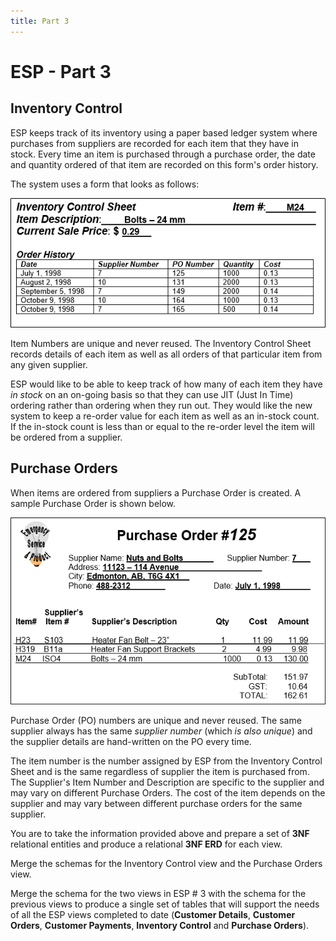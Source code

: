 ```yaml
---
title: Part 3
---
```

# ESP - Part 3

## Inventory Control

ESP keeps track of its inventory using a paper based ledger system where purchases from suppliers are recorded for each item that they have in stock. Every time an item is purchased through a purchase order, the date and quantity ordered of that item are recorded on this form's order history.

The system uses a form that looks as follows:

![](./ESP-3-Inventory-Control-View.png)

Item Numbers are unique and never reused. The Inventory Control Sheet records details of each item as well as all orders of that particular item from any given supplier.

ESP would like to be able to keep track of how many of each item they have *in stock* on an on-going basis so that they can use JIT (Just In Time) ordering rather than ordering when they run out. They would like the new system to keep a re-order value for each item as well as an in-stock count. If the in-stock count is less than or equal to the re-order level the item will be ordered from a supplier.

## Purchase Orders

When items are ordered from suppliers a Purchase Order is created. A sample Purchase Order is shown below.

![](./ESP-3-Purchase-Orders-View.png)

Purchase Order (PO) numbers are unique and never reused. The same supplier always has the same *supplier number* (which *is also unique*) and the supplier details are hand-written on the PO every time.

The item number is the number assigned by ESP from the Inventory Control Sheet and is the same regardless of supplier the item is purchased from. The Supplier's Item Number and Description are specific to the supplier and may vary on different Purchase Orders. The cost of the item depends on the supplier and may vary between different purchase orders for the same supplier.

You are to take the information provided above and prepare a set of **3NF** relational entities and produce a relational **3NF ERD** for each view.

Merge the schemas for the Inventory Control view and the Purchase Orders view.

Merge the schema for the two views in ESP # 3 with the schema for the previous views to produce a single set of tables that will support the needs of all the ESP views completed to date (**Customer Details**, **Customer Orders**, **Customer Payments**, **Inventory Control** and **Purchase Orders**).
